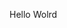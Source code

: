 Hello Wolrd

















































































































































































































































































